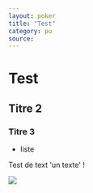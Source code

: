 ```yaml
---
layout: poker
title: "Test"
category: pu
source: 
---
```


# Test

## Titre 2

### Titre 3

- liste

Test de text 'un texte' !

<img src="https://greglejeune.github.io/ebook/img/graph-1.png">
